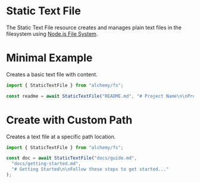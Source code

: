 # Static Text File

The Static Text File resource creates and manages plain text files in the filesystem using [Node.js File System](https://nodejs.org/api/fs.html).

# Minimal Example

Creates a basic text file with content.

```ts
import { StaticTextFile } from "alchemy/fs";

const readme = await StaticTextFile("README.md", "# Project Name\n\nProject description goes here.");
```

# Create with Custom Path

Creates a text file at a specific path location.

```ts
import { StaticTextFile } from "alchemy/fs";

const doc = await StaticTextFile("docs/guide.md", 
  "docs/getting-started.md",
  "# Getting Started\n\nFollow these steps to get started..."
);
```
